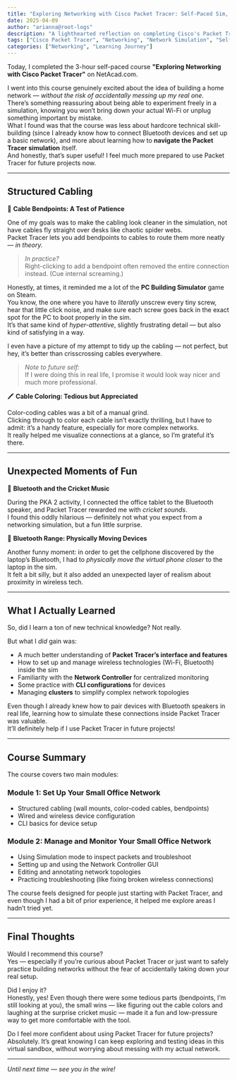 ```yaml
---
title: "Exploring Networking with Cisco Packet Tracer: Self-Paced Sim, Real-World Lessons (and Some Laughs)"
date: 2025-04-09
author: "arianna@root-logs"
description: "A lighthearted reflection on completing Cisco's Packet Tracer course — from frustrating cable bendpoints to surprise cricket music, and learning to navigate the sim like a pro."
tags: ["Cisco Packet Tracer", "Networking", "Network Simulation", "Self-Paced Learning", "Tech Blog", "Structured Cabling", "Bluetooth", "Network Controller", "Beginner Networking"]
categories: ["Networking", "Learning Journey"]
---
```


Today, I completed the 3-hour self-paced course **"Exploring Networking with Cisco Packet Tracer"** on NetAcad.com.  

I went into this course genuinely excited about the idea of building a home network — *without the risk of accidentally messing up my real one.*  
There’s something reassuring about being able to experiment freely in a simulation, knowing you won’t bring down your actual Wi-Fi or unplug something important by mistake.  
What I found was that the course was less about hardcore technical skill-building (since I already know how to connect Bluetooth devices and set up a basic network), and more about learning how to **navigate the Packet Tracer simulation** itself.  
And honestly, that’s super useful! I feel much more prepared to use Packet Tracer for future projects now.

---

## Structured Cabling

🚧 **Cable Bendpoints: A Test of Patience**

One of my goals was to make the cabling look cleaner in the simulation, not have cables fly straight over desks like chaotic spider webs.  
Packet Tracer lets you add bendpoints to cables to route them more neatly — *in theory.*

> *In practice?*  
> Right-clicking to add a bendpoint often removed the entire connection instead. (Cue internal screaming.)

Honestly, at times, it reminded me a lot of the **PC Building Simulator** game on Steam.  
You know, the one where you have to *literally* unscrew every tiny screw, hear that little click noise, and make sure each screw goes back in the exact spot for the PC to boot properly in the sim.  
It’s that same kind of *hyper-attentive*, slightly frustrating detail — but also kind of satisfying in a way.

I even have a picture of my attempt to tidy up the cabling — not perfect, but hey, it’s better than crisscrossing cables everywhere.

> *Note to future self:*  
> If I were doing this in real life, I promise it would look way nicer and much more professional.

🖍️ **Cable Coloring: Tedious but Appreciated**

Color-coding cables was a bit of a manual grind.  
Clicking through to color each cable isn’t exactly thrilling, but I have to admit: it’s a handy feature, especially for more complex networks.  
It really helped me visualize connections at a glance, so I’m grateful it’s there.

---

## Unexpected Moments of Fun

🎵 **Bluetooth and the Cricket Music**

During the PKA 2 activity, I connected the office tablet to the Bluetooth speaker, and Packet Tracer rewarded me with *cricket sounds*.  
I found this oddly hilarious — definitely not what you expect from a networking simulation, but a fun little surprise.

📱 **Bluetooth Range: Physically Moving Devices**

Another funny moment: in order to get the cellphone discovered by the laptop’s Bluetooth, I had to *physically move the virtual phone closer* to the laptop in the sim.  
It felt a bit silly, but it also added an unexpected layer of realism about proximity in wireless tech.

---

## What I Actually Learned

So, did I learn a ton of new technical knowledge? Not really.

But what I *did* gain was:
- A much better understanding of **Packet Tracer’s interface and features**
- How to set up and manage wireless technologies (Wi-Fi, Bluetooth) inside the sim
- Familiarity with the **Network Controller** for centralized monitoring
- Some practice with **CLI configurations** for devices
- Managing **clusters** to simplify complex network topologies

Even though I already knew how to pair devices with Bluetooth speakers in real life, learning how to simulate these connections inside Packet Tracer was valuable.  
It’ll definitely help if I use Packet Tracer in future projects!

---

## Course Summary

The course covers two main modules:

### Module 1: Set Up Your Small Office Network
- Structured cabling (wall mounts, color-coded cables, bendpoints)
- Wired and wireless device configuration
- CLI basics for device setup

### Module 2: Manage and Monitor Your Small Office Network
- Using Simulation mode to inspect packets and troubleshoot
- Setting up and using the Network Controller GUI
- Editing and annotating network topologies
- Practicing troubleshooting (like fixing broken wireless connections)

The course feels designed for people just starting with Packet Tracer, and even though I had a bit of prior experience, it helped me explore areas I hadn’t tried yet.

---

## Final Thoughts

Would I recommend this course?  
Yes — especially if you’re curious about Packet Tracer or just want to safely practice building networks without the fear of accidentally taking down your real setup.

Did I enjoy it?  
Honestly, yes! Even though there were some tedious parts (bendpoints, I’m still looking at you), the small wins — like figuring out the cable colors and laughing at the surprise cricket music — made it a fun and low-pressure way to get more comfortable with the tool.

Do I feel more confident about using Packet Tracer for future projects?  
Absolutely. It’s great knowing I can keep exploring and testing ideas in this virtual sandbox, without worrying about messing with my actual network.

---

*Until next time — see you in the wire!*
